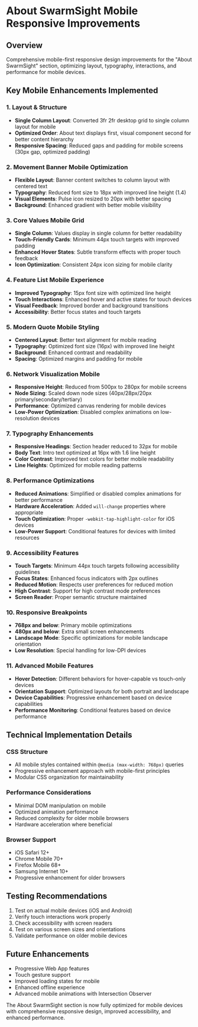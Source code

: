 # About SwarmSight Mobile Responsive Improvements

## Overview
Comprehensive mobile-first responsive design improvements for the "About SwarmSight" section, optimizing layout, typography, interactions, and performance for mobile devices.

## Key Mobile Enhancements Implemented

### 1. Layout & Structure
- **Single Column Layout**: Converted 3fr 2fr desktop grid to single column layout for mobile
- **Optimized Order**: About text displays first, visual component second for better content hierarchy
- **Responsive Spacing**: Reduced gaps and padding for mobile screens (30px gap, optimized padding)

### 2. Movement Banner Mobile Optimization
- **Flexible Layout**: Banner content switches to column layout with centered text
- **Typography**: Reduced font size to 18px with improved line height (1.4)
- **Visual Elements**: Pulse icon resized to 20px with better spacing
- **Background**: Enhanced gradient with better mobile visibility

### 3. Core Values Mobile Grid
- **Single Column**: Values display in single column for better readability
- **Touch-Friendly Cards**: Minimum 44px touch targets with improved padding
- **Enhanced Hover States**: Subtle transform effects with proper touch feedback
- **Icon Optimization**: Consistent 24px icon sizing for mobile clarity

### 4. Feature List Mobile Experience
- **Improved Typography**: 15px font size with optimized line height
- **Touch Interactions**: Enhanced hover and active states for touch devices
- **Visual Feedback**: Improved border and background transitions
- **Accessibility**: Better focus states and touch targets

### 5. Modern Quote Mobile Styling
- **Centered Layout**: Better text alignment for mobile reading
- **Typography**: Optimized font size (16px) with improved line height
- **Background**: Enhanced contrast and readability
- **Spacing**: Optimized margins and padding for mobile

### 6. Network Visualization Mobile
- **Responsive Height**: Reduced from 500px to 280px for mobile screens
- **Node Sizing**: Scaled down node sizes (40px/28px/20px primary/secondary/tertiary)
- **Performance**: Optimized canvas rendering for mobile devices
- **Low-Power Optimization**: Disabled complex animations on low-resolution devices

### 7. Typography Enhancements
- **Responsive Headings**: Section header reduced to 32px for mobile
- **Body Text**: Intro text optimized at 16px with 1.6 line height
- **Color Contrast**: Improved text colors for better mobile readability
- **Line Heights**: Optimized for mobile reading patterns

### 8. Performance Optimizations
- **Reduced Animations**: Simplified or disabled complex animations for better performance
- **Hardware Acceleration**: Added `will-change` properties where appropriate
- **Touch Optimization**: Proper `-webkit-tap-highlight-color` for iOS devices
- **Low-Power Support**: Conditional features for devices with limited resources

### 9. Accessibility Features
- **Touch Targets**: Minimum 44px touch targets following accessibility guidelines
- **Focus States**: Enhanced focus indicators with 2px outlines
- **Reduced Motion**: Respects user preferences for reduced motion
- **High Contrast**: Support for high contrast mode preferences
- **Screen Reader**: Proper semantic structure maintained

### 10. Responsive Breakpoints
- **768px and below**: Primary mobile optimizations
- **480px and below**: Extra small screen enhancements
- **Landscape Mode**: Specific optimizations for mobile landscape orientation
- **Low Resolution**: Special handling for low-DPI devices

### 11. Advanced Mobile Features
- **Hover Detection**: Different behaviors for hover-capable vs touch-only devices
- **Orientation Support**: Optimized layouts for both portrait and landscape
- **Device Capabilities**: Progressive enhancement based on device capabilities
- **Performance Monitoring**: Conditional features based on device performance

## Technical Implementation Details

### CSS Structure
- All mobile styles contained within `@media (max-width: 768px)` queries
- Progressive enhancement approach with mobile-first principles
- Modular CSS organization for maintainability

### Performance Considerations
- Minimal DOM manipulation on mobile
- Optimized animation performance
- Reduced complexity for older mobile browsers
- Hardware acceleration where beneficial

### Browser Support
- iOS Safari 12+
- Chrome Mobile 70+
- Firefox Mobile 68+
- Samsung Internet 10+
- Progressive enhancement for older browsers

## Testing Recommendations
1. Test on actual mobile devices (iOS and Android)
2. Verify touch interactions work properly
3. Check accessibility with screen readers
4. Test on various screen sizes and orientations
5. Validate performance on older mobile devices

## Future Enhancements
- Progressive Web App features
- Touch gesture support
- Improved loading states for mobile
- Enhanced offline experience
- Advanced mobile animations with Intersection Observer

The About SwarmSight section is now fully optimized for mobile devices with comprehensive responsive design, improved accessibility, and enhanced performance.
